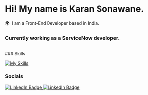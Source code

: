 Hi! My name is Karan Sonawane.
========================================================================================================================================

🌍  I am a Front-End Developer based in India.
<br/>
### Currently working as a ServiceNow developer.
<br/>
### Skills

[![My Skills](https://skillicons.dev/icons?i=react,angular,js,html,css)](https://skillicons.dev)
<br/>

### Socials

<div id="badges">
  <a href="https://www.linkedin.com/in/karan-sonawane-a639a4196/">
    <img src="https://img.shields.io/badge/LinkedIn-blue?style=for-the-badge&logo=linkedin&logoColor=white" alt="LinkedIn Badge"/>
  </a>
  <a href="https://www.instagram.com/artfromkaran/">
    <img src="https://img.shields.io/badge/Instagram-c13584?style=for-the-badge&logo=instagram&logoColor=white" alt="LinkedIn Badge"/>
  </a>
</div>
